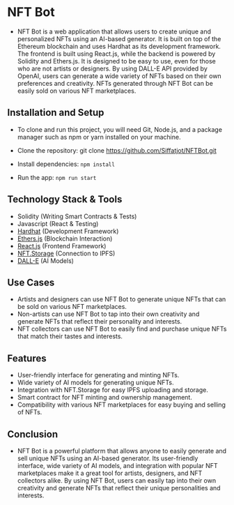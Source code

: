 # NFT Bot

- NFT Bot is a web application that allows users to create unique and personalized NFTs using an AI-based generator. It is built on top of the Ethereum blockchain and uses Hardhat as its development framework. The frontend is built using React.js, while the backend is powered by Solidity and Ethers.js. It is designed to be easy to use, even for those who are not artists or designers. By using DALL-E API provided by OpenAI, users can generate a wide variety of NFTs based on their own preferences and creativity. NFTs generated through NFT Bot can be easily sold on various NFT marketplaces.

## Installation and Setup

- To clone and run this project, you will need Git, Node.js, and a package manager such as npm or yarn installed on your machine.

- Clone the repository: git clone https://github.com/Siffatjot/NFTBot.git
- Install dependencies: `npm install`
- Run the app: `npm run start`

## Technology Stack & Tools

- Solidity (Writing Smart Contracts & Tests)
- Javascript (React & Testing)
- [Hardhat](https://hardhat.org/) (Development Framework)
- [Ethers.js](https://docs.ethers.io/v5/) (Blockchain Interaction)
- [React.js](https://reactjs.org/) (Frontend Framework)
- [NFT.Storage](https://nft.storage/) (Connection to IPFS)
- [DALL-E](https://openai.com/product/dall-e) (AI Models)

## Use Cases

- Artists and designers can use NFT Bot to generate unique NFTs that can be sold on various NFT marketplaces.
- Non-artists can use NFT Bot to tap into their own creativity and generate NFTs that reflect their personality and interests.
- NFT collectors can use NFT Bot to easily find and purchase unique NFTs that match their tastes and interests.

## Features

- User-friendly interface for generating and minting NFTs.
- Wide variety of AI models for generating unique NFTs.
- Integration with NFT.Storage for easy IPFS uploading and storage.
- Smart contract for NFT minting and ownership management.
- Compatibility with various NFT marketplaces for easy buying and selling of NFTs.

## Conclusion

- NFT Bot is a powerful platform that allows anyone to easily generate and sell unique NFTs using an AI-based generator. Its user-friendly interface, wide variety of AI models, and integration with popular NFT marketplaces make it a great tool for artists, designers, and NFT collectors alike. By using NFT Bot, users can easily tap into their own creativity and generate NFTs that reflect their unique personalities and interests.
